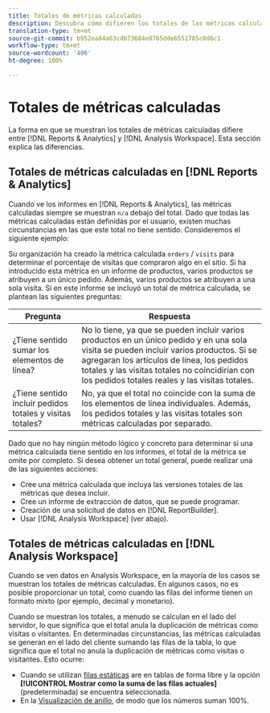 ```yaml
---
title: Totales de métricas calculadas
description: Descubra cómo difieren los totales de las métricas calculadas en las herramientas de Analytics
translation-type: tm+mt
source-git-commit: b952ea84a63cdb73684e8765dde6551785c0d6c1
workflow-type: tm+mt
source-wordcount: '406'
ht-degree: 100%

---
```



# Totales de métricas calculadas

La forma en que se muestran los totales de métricas calculadas difiere entre [!DNL Reports & Analytics] y [!DNL Analysis Workspace]. Esta sección explica las diferencias.

## Totales de métricas calculadas en [!DNL Reports & Analytics]

Cuando ve los informes en [!DNL Reports & Analytics], las métricas calculadas siempre se muestran `n/a` debajo del total. Dado que todas las métricas calculadas están definidas por el usuario, existen muchas circunstancias en las que este total no tiene sentido. Consideremos el siguiente ejemplo:

Su organización ha creado la métrica calculada `orders` / `visits` para determinar el porcentaje de visitas que compraron algo en el sitio. Si ha introducido esta métrica en un informe de productos, varios productos se atribuyen a un único pedido. Además, varios productos se atribuyen a una sola visita. Si en este informe se incluyó un total de métrica calculada, se plantean las siguientes preguntas:

| Pregunta | Respuesta |
|---|---|
| ¿Tiene sentido sumar los elementos de línea? | No lo tiene, ya que se pueden incluir varios productos en un único pedido y en una sola visita se pueden incluir varios productos. Si se agregaran los artículos de línea, los pedidos totales y las visitas totales no coincidirían con los pedidos totales reales y las visitas totales. |
| ¿Tiene sentido incluir pedidos totales y visitas totales? | No, ya que el total no coincide con la suma de los elementos de línea individuales. Además, los pedidos totales y las visitas totales son métricas calculadas por separado. |

Dado que no hay ningún método lógico y concreto para determinar si una métrica calculada tiene sentido en los informes, el total de la métrica se omite por completo. Si desea obtener un total general, puede realizar una de las siguientes acciones:

* Cree una métrica calculada que incluya las versiones totales de las métricas que desea incluir.
* Cree un informe de extracción de datos, que se puede programar.
* Creación de una solicitud de datos en [!DNL ReportBuilder].
* Usar [!DNL Analysis Workspace] (ver abajo).

## Totales de métricas calculadas en [!DNL Analysis Workspace]

Cuando se ven datos en Analysis Workspace, en la mayoría de los casos se muestran los totales de métricas calculadas. En algunos casos, no es posible proporcionar un total, como cuando las filas del informe tienen un formato mixto (por ejemplo, decimal y monetario).

Cuando se muestran los totales, a menudo se calculan en el lado del servidor, lo que significa que el total anula la duplicación de métricas como visitas o visitantes. En determinadas circunstancias, las métricas calculadas se generan en el lado del cliente sumando las filas de la tabla, lo que significa que el total no anula la duplicación de métricas como visitas o visitantes. Esto ocurre:

* Cuando se utilizan [filas estáticas](/help/analyze/analysis-workspace/visualizations/freeform-table/column-row-settings/manual-vs-dynamic-rows.md) are en tablas de forma libre y la opción **[!UICONTROL Mostrar como la suma de las filas actuales]** (predeterminada) se encuentra seleccionada.
* En la [Visualización de anillo](/help/analyze/analysis-workspace/visualizations/donut.md), de modo que los números suman 100%.
